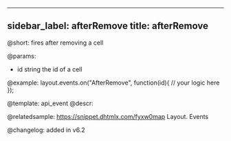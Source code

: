 
---
sidebar_label: afterRemove
title: afterRemove
---          

@short: fires after removing a cell

@params:
- id		string		the id of a cell


@example:
layout.events.on("AfterRemove", function(id){
	// your logic here
});


@template: api_event
@descr:

@relatedsample: https://snippet.dhtmlx.com/fyxw0map	Layout. Events

@changelog:
added in v6.2

